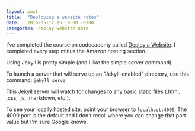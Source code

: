 ```yaml
---
layout: post
title:  "Deploying a website notes"
date:   2016-05-17 15:19:00 -0700
categories: deploy website note
---
```

I've completed the course on codecademy called [Deploy a Website][deploying-weblink]. I completed every step minus the Amazon hosting section.

Using Jekyll is pretty simple (and I like the simple server command).

To launch a server that will serve up an "Jekyll-enabled" directory, use this command:
`jekyll serve`

This Jekyll server will watch for changes to any basic static files (.html, .css, .js, .markdown, etc.).

To see your locally hosted site, point your browser to `localhost:4000`. The 4000 port is the default and I don't recall where you can change that port value but I'm sure Google knows.

[deploying-weblink]: https://www.codecademy.com/courses/deploy-a-website